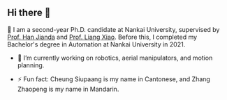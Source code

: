 ## Hi there 👋

🔭 I am a second-year Ph.D. candidate at Nankai University, supervised by [Prof. Han Jianda](https://ai.nankai.edu.cn/info/1033/2796.htm) and [Prof. Liang Xiao](https://ai.nankai.edu.cn/info/1034/4844.htm). Before this, I completed my Bachelor's degree in Automation at Nankai University in 2021.

- 🔭 I’m currently working on robotics, aerial manipulators, and motion planning.

- ⚡ Fun fact: Cheung Siupaang is my name in Cantonese, and Zhang Zhaopeng is my name in Mandarin.
